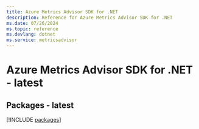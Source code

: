 ```yaml
---
title: Azure Metrics Advisor SDK for .NET
description: Reference for Azure Metrics Advisor SDK for .NET
ms.date: 07/26/2024
ms.topic: reference
ms.devlang: dotnet
ms.service: metricsadvisor
---
```

# Azure Metrics Advisor SDK for .NET - latest
## Packages - latest
[!INCLUDE [packages](metrics-advisor-index.md)]